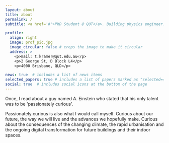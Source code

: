 ```yaml
---
layout: about
title: about
permalink: /
subtitle: <a href='#'>PhD Student @ QUT</a>. Building physics engineer.

profile:
  align: right
  image: prof_pic.jpg
  image_circular: false # crops the image to make it circular
  address: >
    <p>mail: t.kramer@qut.edu.au</p>
    <p>2 George St, D Block L4</p>
    <p>4000 Brisbane, QLD</p>

news: true  # includes a list of news items
selected_papers: true # includes a list of papers marked as "selected={true}"
social: true  # includes social icons at the bottom of the page
---
```


Once, I read about a guy named A. Einstein who stated that his only talent was to be 'passionately curious'.

Passionately curious is also what I would call myself. Curious about our future, the way we will live and the advances we hopefully make. Curious about the consequences of the changing climate, the rapid urbanisation and the ongoing digital transformation for future buildings and their indoor spaces.
